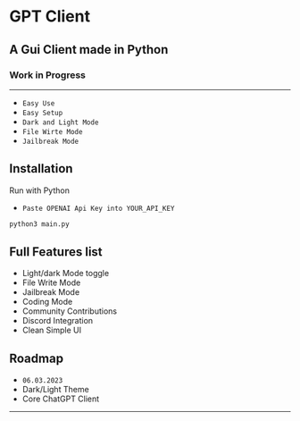 
# GPT Client
## A Gui Client made in Python
### Work in Progress
----------------------------
* `Easy Use`
* `Easy Setup`
* `Dark and Light Mode`
* `File Wirte Mode`
* `Jailbreak Mode`

## Installation

Run with Python

* `Paste OPENAI Api Key into YOUR_API_KEY`

```bash
python3 main.py
```
    
## Full Features list

- Light/dark Mode toggle
- File Write Mode
- Jailbreak Mode
- Coding Mode
- Community Contributions
- Discord Integration
- Clean Simple UI



## Roadmap
- `06.03.2023`
- Dark/Light Theme
- Core ChatGPT Client
-----------
